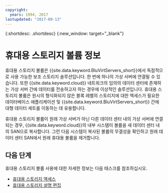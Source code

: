 ```yaml
---
copyright:
  years: 1994, 2017
lastupdated: "2017-09-13"
---
```


{:shortdesc: .shortdesc}
{:new_window: target="_blank"}

# 휴대용 스토리지 볼륨 정보

휴대용 스토리지 볼륨은 {{site.data.keyword.BluVirtServers_short}}에서 독점적으로 사용 가능한 보조 스토리지 솔루션입니다. 한 번에 하나의 가상 서버에 연결될 수 있습니다. 또한 {{site.data.keyword.cloud}} 네트워크의 임의의 데이터 센터에 존재하는 가상 서버 간에 데이터를 전송하고자 하는 경우에 이상적인 솔루션입니다. 휴대용 스토리지 볼륨은 원시의 형식화되지 않은 블록 레벨의 스토리지에 대한 액세스가 필요한 데이터베이스 애플리케이션 및 {{site.data.keyword.BluVirtServers_short}} 간에 대형 데이터 세트를 이동하는 데 유용합니다.

휴대용 스토리지 볼륨이 원래 가상 서버가 아닌 다른 데이터 센터 내의 가상 서버에 연결되는 경우, {{site.data.keyword.cloud}}의 내부 시스템이 볼륨을 새 데이터 센터 내의 SAN으로 복사합니다. 그런 다음 시스템이 복사된 볼륨의 무결성을 확인하고 원래 데이터 센터 SAN에서 원래 휴대용 볼륨을 제거합니다.

## 다음 단계
휴대용 스토리지 볼륨 사용에 대한 자세한 정보는 다음 태스크를 참조하십시오.
* [휴대용 스토리지 액세스](/docs/vsi/storage?topic=virtual-servers-accessing-portable-storage)
* [휴대용 스토리지 설명 편집](/docs/vsi/storage?topic=virtual-servers-editing-a-portable-storage-description)
